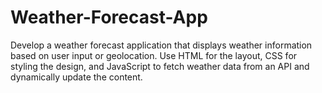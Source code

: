 # Weather-Forecast-App
Develop a weather forecast application that displays weather information based on user input or geolocation. Use HTML for the layout, CSS for styling the design, and JavaScript to fetch weather data from an API and dynamically update the content.
